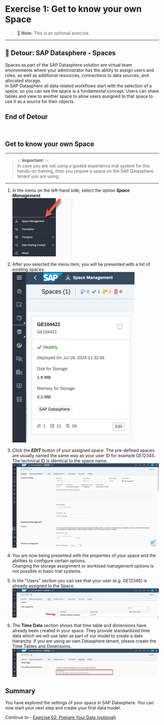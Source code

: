 # Exercise 1: Get to know your own Space

> :memo: **Note:** This is an optional exercise.

---

## :beginner: Detour: SAP Datasphere - Spaces

Spaces as part of the SAP Datasphere solution are virtual team environments where your administrator has the ability to assign users and roles, as well as additional resources, connections to data sources, and allocated storage. <br>
In SAP Datasphere all data related workflows start with the selection of a space, so you can see the space is a fundamental concept. Users can share tables and view to another space to allow users assigned to that space to use it as a source for their objects.

## End of Detour
<br>

## Get to know your own Space

---

> :boom: **Important:** :boom: <br>
> In case you are not using a guided experience trial system for this hands-on training, then you require a space on the SAP Datasphere tenant you are using. 

---

1. In the menu on the left-hand side, select the option ***Space Management***.
<br>![](images/00_00_0021.png)

2. After you selected the menu item, you will be presented with a list of existing spaces.
<br>![](images/00_00_0023.png)

3. Click the ***EDIT*** button of your assigned space. 
The pre-defined spaces are usually named the same way as your user ID for example GE12345. The technical ID is identical to the space name. 
<br>![](images/00_00_0024.png)

4. You are now being presented with the properties of your space and the abilities to configure certain options. <br>Changing the storage assignment or workload management options is not possible in basic trial systems. 

5. In the "Users" section you can see that your user (e.g. GE12345) is already assigned to the Space.
<br>![](images/00_00_0026.png)

6. The **Time Data** section shows that time table and dimensions have already been created in your space. They provide standardized time data which we will use later as part of our model to create a date hierarchy. If you are using an own Datasphere tenant, please create the Time Tables and Dimensions.
<br>![](images/00_00_0028.png)


## Summary

You have explored the settings of your space in SAP Datasphere. You can now start your next step and create your first data model.

Continue to - [Exercise 02: Prepare Your Data (optional) ](../ex02/README.md)
